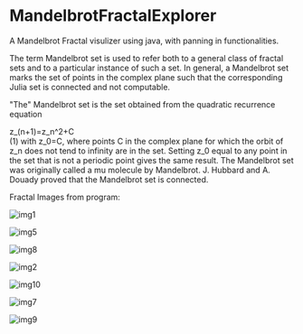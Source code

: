 # MandelbrotFractalExplorer
A Mandelbrot Fractal visulizer using java, with panning in functionalities.

The term Mandelbrot set is used to refer both to a general class of fractal sets and to a particular instance of such a set. In general, a Mandelbrot set marks the set of points in the complex plane such that the corresponding Julia set is connected and not computable.

"The" Mandelbrot set is the set obtained from the quadratic recurrence equation

 z_(n+1)=z_n^2+C 	
(1)
with z_0=C, where points C in the complex plane for which the orbit of z_n does not tend to infinity are in the set. Setting z_0 equal to any point in the set that is not a periodic point gives the same result. The Mandelbrot set was originally called a mu molecule by Mandelbrot. J. Hubbard and A. Douady proved that the Mandelbrot set is connected.

Fractal Images from program: 

![img1](https://user-images.githubusercontent.com/63445788/192058873-6918ebdc-74c2-4f13-8ac9-f13025d80110.png) 

![img5](https://user-images.githubusercontent.com/63445788/192058897-c5450330-bb82-4b66-bbe5-7704aac44000.png)

![img8](https://user-images.githubusercontent.com/63445788/192058905-38203924-8fac-43b1-be13-8294c343d3b4.png)

![img2](https://user-images.githubusercontent.com/63445788/192058906-cea33543-e38c-440a-a4ee-91b3c1a454e9.png)

![img10](https://user-images.githubusercontent.com/63445788/192058950-87dde13f-d178-4407-890c-a9ab47dbfb4b.png)

![img7](https://user-images.githubusercontent.com/63445788/192058954-c65da589-14d0-4a12-9add-0519a1aefef9.png)

![img9](https://user-images.githubusercontent.com/63445788/192157940-a6720c5a-71b4-4eb2-a8b8-278e288b0336.png)
